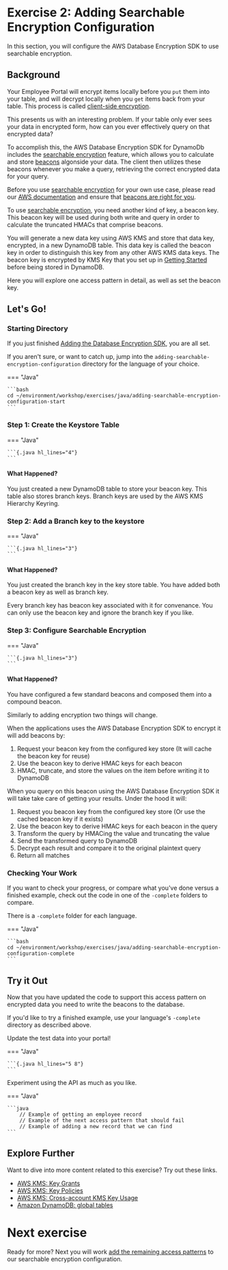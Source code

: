 # Exercise 2: Adding Searchable Encryption Configuration

In this section, you will configure the AWS Database Encryption SDK to use searchable encryption.

## Background

Your Employee Portal will encrypt items locally before you `put` them
into your table,
and will decrypt locally when you `get` items back from your table.
This process is called [client-side encryption](TODO).

This presents us with an interesting problem.
If your table only ever sees your data in encrypted form,
how can you ever effectively query on that encrypted data?

To accomplish this, the AWS Database Encryption SDK for DynamoDb
includes the [searchable encryption](TODO) feature,
which allows you to calculate and store
[beacons](TODO) algonside your data.
The client then utilizes these beacons whenever you make a query,
retrieving the correct encrypted data for your query.

Before you use [searchable encryption](TODO)
for your own use case, please read our [AWS documentation](TODO)
and ensure that [beacons are right for you](TODO).

To use [searchable encryption](TODO),
you need another kind of key, a beacon key.
This beacon key will be used during both write and query
in order to calculate the truncated HMACs that comprise beacons.

You will generate a new data key using AWS KMS
and store that data key, encrypted, in a new DynamoDB table.
This data key is called the beacon key
in order to distinguish this key from any other
AWS KMS data keys.
The beacon key is encrypted by
KMS Key that you set up in [Getting Started](./getting-started.md)
before being stored in DynamoDB.

Here you will explore one access pattern in detail,
as well as set the beacon key.

## Let's Go!

### Starting Directory

If you just finished [Adding the Database Encryption SDK](./adding-the-database-encryption-sdk.md), you are all set.

If you aren't sure, or want to catch up,
jump into the `adding-searchable-encryption-configuration` directory for the language of your choice.

=== "Java"

    ```bash 
    cd ~/environment/workshop/exercises/java/adding-searchable-encryption-configuration-start
    ```

### Step 1: Create the Keystore Table

=== "Java"

    ```{.java hl_lines="4"}
    ```

#### What Happened?

You just created a new DynamoDB table to store your beacon key.
This table also stores branch keys.
Branch keys are used by the AWS KMS Hierarchy Keyring.

### Step 2: Add a Branch key to the keystore

=== "Java"

    ```{.java hl_lines="3"}
    ```

#### What Happened?

You just created the branch key in the key store table.
You have added both a beacon key
as well as branch key.

Every branch key has beacon key associated with it for convenance.
You can only use the beacon key and ignore the branch key if you like.

### Step 3: Configure Searchable Encryption

=== "Java"

    ```{.java hl_lines="3"}
    ```

#### What Happened?

You have configured a few standard beacons
and composed them into a compound beacon.

Similarly to adding encryption two things will change.

When the applications uses the AWS Database Encryption SDK
to encrypt it will add beacons by:

1. Request your beacon key from the configured key store
(It will cache the beacon key for reuse)
1. Use the beacon key to derive HMAC keys for each beacon
1. HMAC, truncate, and store the values on the item
before writing it to DynamoDB

When you query on this beacon
using the AWS Database Encryption SDK
it will take take care of getting your results.
Under the hood it will:

1. Request you beacon key from the configured key store
(Or use the cached beacon key if it exists)
1. Use the beacon key to derive HMAC keys for each beacon in the query
1. Transform the query by HMACing the value and truncating the value
1. Send the transformed query to DynamoDB
1. Decrypt each result and compare it to the original plaintext query
1. Return all matches

### Checking Your Work

If you want to check your progress,
or compare what you've done versus a finished example, 
check out the code in one of the `-complete` folders to compare.

There is a `-complete` folder for each language.

=== "Java"

    ```bash 
    cd ~/environment/workshop/exercises/java/adding-searchable-encryption-configuration-complete
    ```

## Try it Out

Now that you have updated the code
to support this access pattern on encrypted data
you need to write the beacons to the database.

If you'd like to try a finished example,
use your language's `-complete` directory as described above.

Update the test data into your portal!

=== "Java"

    ```{.java hl_lines="5 8"}
    ```


Experiment using the API as much as you like. 


=== "Java"

    ```java
        // Example of getting an employee record
        // Example of the next access pattern that should fail 
        // Example of adding a new record that we can find
    ```

## Explore Further

Want to dive into more content related to this exercise?
Try out these links.

* <a href="https://docs.aws.amazon.com/kms/latest/developerguide/grants.html" target="_blank">AWS KMS: Key Grants</a>
* <a href="https://docs.aws.amazon.com/kms/latest/developerguide/key-policies.html" target="_blank">AWS KMS: Key Policies</a>
* <a href="https://docs.aws.amazon.com/kms/latest/developerguide/key-policy-modifying-external-accounts.html" target="_blank">AWS KMS: Cross-account KMS Key Usage</a>
* <a href="https://aws.amazon.com/dynamodb/global-tables/" target="_blank">Amazon DynamoDB: global tables</a>


# Next exercise

Ready for more?
Next you will work [add the remaining access patterns](./adding-the-remaining-access-patterns.md)
to our searchable encryption configuration.

